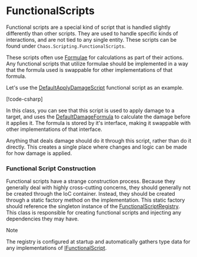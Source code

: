 # FunctionalScripts

Functional scripts are a special kind of script that is handled slightly differently than other scripts. They are used
to handle specific
kinds of interactions, and are not tied to any single entity. These scripts can be found
under `Chaos.Scripting.FunctionalScripts`.

These scripts often use [Formulae](<Formulae.md>) for calculations as part of their actions. Any functional scripts that
utilize formulae
should be implemented in a way that the formula used is swappable for other implementations of that formula.

Let's use the [DefaultApplyDamageScript](<xref:Chaos.Scripting.FunctionalScripts.ApplyDamage.ApplyAttackDamageScript>)
functional script as
an example.

[!code-csharp[](../../Chaos/Scripting/FunctionalScripts/ApplyDamage/ApplyAttackDamageScript.cs)]

In this class, you can see that this script is used to apply damage to a target, and uses
the [DefaultDamageFormula](<xref:Chaos.Formulae.Damage.DefaultDamageFormula>) to calculate the damage before it applies
it. The formula is
stored by it's interface, making it swappable with other implementations of that interface.

Anything that deals damage should do it through this script, rather than do it directly. This creates a single place
where changes and logic
can be made for how damage is applied.

### Functional Script Construction

Functional scripts have a strange construction process. Because they generally deal with highly cross-cutting concerns,
they should
generally not be created through the IoC container. Instead, they should be created through a static factory method on
the implementation.
This static factory should reference the singleton instance of
the [FunctionalScriptRegistry](<xref:Chaos.Scripting.FunctionalScripts.FunctionalScriptRegistry>). This class is
responsible for creating
functional scripts and injecting any dependencies they may have.

> [!NOTE]
> The registry is configured at startup and automatically gathers type data for any implementations
> of [IFunctionalScript](<xref:Chaos.Scripting.FunctionalScripts.Abstractions.IFunctionalScript>).